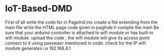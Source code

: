 # IoT-Based-DMD
First of all write the code for in PageInd.ino 
create a file extending from the main file 
write the HTML page code given in pagInde.h 
complie the main 
Be sure that your arduino controller is attached to wifi module or has built-in wifi  module.
upload the code , the wifi module will give its access point connect to it using passwaor mentioned in code.
check for the IP wifi module generates i.e 192.168.4.1
